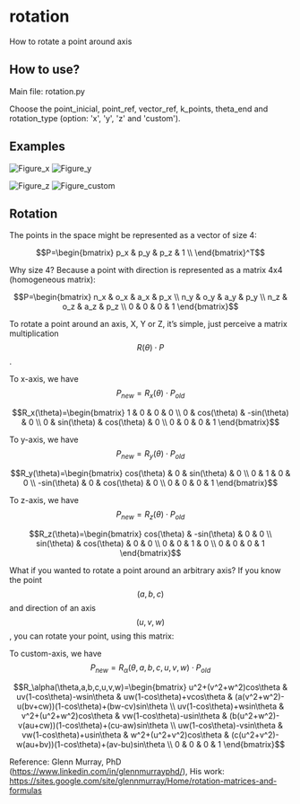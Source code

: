 # rotation
 How to rotate a point around axis

## How to use?

Main file: rotation.py

Choose the point_inicial, point_ref, vector_ref, k_points, theta_end and rotation_type (option: 'x', 'y', 'z' and 'custom').

## Examples
![Figure_x](https://github.com/user-attachments/assets/6b07eff2-b6ce-4397-b9a8-e0dc8239dc7d) ![Figure_y](https://github.com/user-attachments/assets/4db2e375-cf93-4f7e-b4ce-92d8ef2ddac8)

![Figure_z](https://github.com/user-attachments/assets/239129e1-1849-4e2a-af9b-e3d130d7e428) ![Figure_custom](https://github.com/user-attachments/assets/49e4e3aa-5261-46b1-a9ac-0ec562d60293)

## Rotation
The points in the space might be represented as a vector of size 4:

$$P=\begin{bmatrix}
p_x & p_y & p_z & 1 \\
\end{bmatrix}^T$$

Why size 4? Because a point with direction is represented as a matrix 4x4 (homogeneous matrix):

$$P=\begin{bmatrix}
n_x & o_x & a_x & p_x \\
n_y & o_y & a_y & p_y \\
n_z & o_z & a_z & p_z \\
0 & 0 & 0 & 1
\end{bmatrix}$$

To rotate a point around an axis, X, Y or Z, it’s simple, just perceive a matrix multiplication $$R(\theta) \cdot P$$.

To x-axis, we have $$P_{new}=R_x(\theta) \cdot P_{old}$$

$$R_x(\theta)=\begin{bmatrix}
1 & 0 & 0 & 0 \\
0 & cos(\theta) & -sin(\theta) & 0 \\
0 & sin(\theta) & cos(\theta) & 0 \\
0 & 0 & 0 & 1
\end{bmatrix}$$

To y-axis, we have $$P_{new}=R_y(\theta) \cdot P_{old}$$

$$R_y(\theta)=\begin{bmatrix}
cos(\theta) & 0 & sin(\theta) & 0 \\
0 & 1 & 0 & 0 \\
-sin(\theta) & 0 & cos(\theta) & 0 \\
0 & 0 & 0 & 1
\end{bmatrix}$$

To z-axis, we have $$P_{new}=R_z(\theta) \cdot P_{old}$$

$$R_z(\theta)=\begin{bmatrix}
cos(\theta) & -sin(\theta) & 0 & 0 \\
sin(\theta) & cos(\theta) & 0 & 0 \\
0 & 0 & 1 & 0 \\
0 & 0 & 0 & 1
\end{bmatrix}$$

What if you wanted to rotate a point around an arbitrary axis? If you know the point $$(a,b,c)$$ and direction of an axis $$(u,v,w)$$, you can rotate your point, using this matrix:

To custom-axis, we have $$P_{new}=R_\alpha(\theta,a,b,c,u,v,w) \cdot P_{old}$$

$$R_\alpha(\theta,a,b,c,u,v,w)=\begin{bmatrix}
u^2+(v^2+w^2)cos\theta & uv(1-cos\theta)-wsin\theta & uw(1-cos\theta)+vcos\theta & (a(v^2+w^2)-u(bv+cw))(1-cos\theta)+(bw-cv)sin\theta \\
uv(1-cos\theta)+wsin\theta & v^2+(u^2+w^2)cos\theta & vw(1-cos\theta)-usin\theta & (b(u^2+w^2)-v(au+cw))(1-cos\theta)+(cu-aw)sin\theta \\
uw(1-cos\theta)-vsin\theta & vw(1-cos\theta)+usin\theta & w^2+(u^2+v^2)cos\theta & (c(u^2+v^2)-w(au+bv))(1-cos\theta)+(av-bu)sin\theta \\
0 & 0 & 0 & 1
\end{bmatrix}$$

Reference: Glenn Murray, PhD (https://www.linkedin.com/in/glennmurrayphd/), His work: https://sites.google.com/site/glennmurray/Home/rotation-matrices-and-formulas
